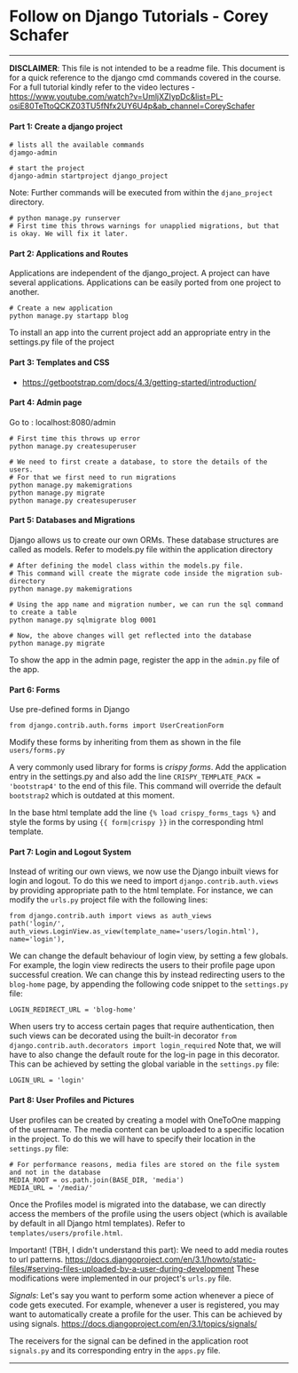 # Follow on Django Tutorials - Corey Schafer

---

**DISCLAIMER**: This file is not intended to be a readme file. This document is 
for a quick reference to the django cmd commands covered in the course. For a full tutorial kindly refer 
to the video lectures - https://www.youtube.com/watch?v=UmljXZIypDc&list=PL-osiE80TeTtoQCKZ03TU5fNfx2UY6U4p&ab_channel=CoreySchafer

#### Part 1: Create a django project

    # lists all the available commands 
    djamgo-admin 
    
    # start the project
    django-admin startproject django_project

Note: Further commands will be executed from within the `djano_project` directory.

    # python manage.py runserver
    # First time this throws warnings for unapplied migrations, but that is okay. We will fix it later.

#### Part 2: Applications and Routes

Applications are independent of the django_project. A project can have several applications. 
Applications can be easily ported from one project to another. 
    
    # Create a new application
    python manage.py startapp blog

To install an app into the current project add an appropriate entry in the settings.py file of the project

#### Part 3: Templates and CSS

- https://getbootstrap.com/docs/4.3/getting-started/introduction/


#### Part 4: Admin page
Go to : localhost:8080/admin

    # First time this throws up error
    python manage.py createsuperuser

    # We need to first create a database, to store the details of the users. 
    # For that we first need to run migrations
    python manage.py makemigrations
    python manage.py migrate
    python manage.py createsuperuser

#### Part 5: Databases and Migrations

Django allows us to create our own ORMs. These database structures are called as models. 
Refer to models.py file within the application directory

    # After defining the model class within the models.py file.  
    # This command will create the migrate code inside the migration sub-directory    
    python manage.py makemigrations
    
    # Using the app name and migration number, we can run the sql command to create a table
    python manage.py sqlmigrate blog 0001

    # Now, the above changes will get reflected into the database
    python manage.py migrate


To show the app in the admin page, register the app in the `admin.py` file of the app.


#### Part 6: Forms

Use pre-defined forms in Django

    from django.contrib.auth.forms import UserCreationForm

Modify these forms by inheriting from them as shown in the file `users/forms.py` 

A very commonly used library for forms is *crispy forms*. Add the application entry in the settings.py and 
also add the line `CRISPY_TEMPLATE_PACK = 'bootstrap4'` to the end of this file. This command will override the default `bootstrap2` which is outdated at this 
moment.

In the base html template add the line `{% load crispy_forms_tags %}` and style the forms by using `{{ form|crispy }}` in the corresponding html template. 


#### Part 7: Login and Logout System

Instead of writing our own views, we now use the Django inbuilt views for login and logout.
To do this we need to import `django.contrib.auth.views` by providing appropriate path to the html template.
For instance, we can modify the `urls.py` project file with the following lines:

    from django.contrib.auth import views as auth_views
    path('login/', auth_views.LoginView.as_view(template_name='users/login.html'), name='login'),

We can change the default behaviour of login view, by setting a few globals. For example,
the login view redirects the users to their profile page upon successful creation. We can change 
this by instead redirecting users to the `blog-home` page, by appending the following code
snippet to the `settings.py` file:  

    LOGIN_REDIRECT_URL = 'blog-home'

When users try to access certain pages that require authentication, then such views can be
decorated using the built-in decorator `from django.contrib.auth.decorators import login_required`
Note that, we will have to also change the default route for the log-in page in this decorator.
This can be achieved by setting the global variable in the `settings.py` file:

    LOGIN_URL = 'login'

#### Part 8: User Profiles and Pictures

User profiles can be created by creating a model with OneToOne mapping of the username.
The media content can be uploaded to a specific location in the project. To do this we will have to 
specify their location in the `settings.py` file:

    # For performance reasons, media files are stored on the file system and not in the database
    MEDIA_ROOT = os.path.join(BASE_DIR, 'media')
    MEDIA_URL = '/media/'

Once the Profiles model is migrated into the database, we can directly access the members of 
the profile using the users object (which is available by default in all Django html templates).
Refer to `templates/users/profile.html`.

Important! (TBH, I didn't understand this part):
We need to add media routes to url patterns. https://docs.djangoproject.com/en/3.1/howto/static-files/#serving-files-uploaded-by-a-user-during-development
These modifications were implemented in our project's `urls.py` file.

*Signals*: Let's say you want to perform some action whenever a piece of code gets executed.
For example, whenever a user is registered, you may want to automatically create a profile for the user.
This can be achieved by using signals.
https://docs.djangoproject.com/en/3.1/topics/signals/

The receivers for the signal can be defined in the application root `signals.py` and 
its corresponding entry in the `apps.py` file.





---